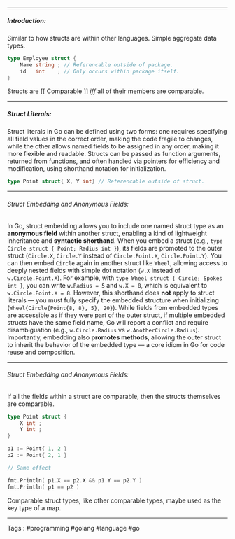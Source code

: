 _____
##### Introduction:

Similar to how structs are within other languages. Simple aggregate data types. 

```go
type Employee struct {
	Name string ; // Referencable outside of package.
	id   int    ; // Only occurs within package itself.
}
```

Structs are [[ Comparable ]] $iff$ all of their members are comparable. 

_____
##### Struct Literals:

Struct literals in Go can be defined using two forms: one requires specifying all field values in the correct order, making the code fragile to changes, while the other allows named fields to be assigned in any order, making it more flexible and readable. Structs can be passed as function arguments, returned from functions, and often handled via pointers for efficiency and modification, using shorthand notation for initialization.

```go
type Point struct{ X, Y int} // Referencable outside of struct.
```

_____
###### Struct Embedding and Anonymous Fields: 

In Go, struct embedding allows you to include one named struct type as an **anonymous field** within another struct, enabling a kind of lightweight inheritance and **syntactic shorthand**. When you embed a struct (e.g., `type Circle struct { Point; Radius int }`), its fields are promoted to the outer struct (`Circle.X`, `Circle.Y` instead of `Circle.Point.X`, `Circle.Point.Y`). You can then embed `Circle` again in another struct like `Wheel`, allowing access to deeply nested fields with simple dot notation (`w.X` instead of `w.Circle.Point.X`). For example, with `type Wheel struct { Circle; Spokes int }`, you can write `w.Radius = 5` and `w.X = 8`, which is equivalent to `w.Circle.Point.X = 8`. However, this shorthand does **not** apply to struct literals — you must fully specify the embedded structure when initializing (`Wheel{Circle{Point{8, 8}, 5}, 20}`). While fields from embedded types are accessible as if they were part of the outer struct, if multiple embedded structs have the same field name, Go will report a conflict and require disambiguation (e.g., `w.Circle.Radius` vs `w.AnotherCircle.Radius`). Importantly, embedding also **promotes methods**, allowing the outer struct to inherit the behavior of the embedded type — a core idiom in Go for code reuse and composition.

___
###### Struct Embedding and Anonymous Fields: 

If all the fields within a struct are comparable, then the structs themselves are comparable. 

```go
type Point struct {
	X int ; 
	Y int ; 
}

p1 := Point{ 1, 2 }
p2 := Point{ 2, 1 }

// Same effect 

fmt.Println( p1.X == p2.X && p1.Y == p2.Y ) 
fmt.Println( p1 == p2 )  

```
Comparable struct types, like other comparable types, maybe used as the key type of a map.


____
Tags : #programming #golang #language #go